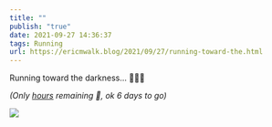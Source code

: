 ```yaml
---
title: ""
publish: "true"
date: 2021-09-27 14:36:37
tags: Running
url: https://ericmwalk.blog/2021/09/27/running-toward-the.html
---
```


Running toward the darkness… 🏃🏻‍♂️

*(Only [hours](https://ericmwalk.blog/2021/09/27/not-sure-why.html) remaining 🤣, ok 6 days to go)*


![](https://ericmwalk.blog/uploads/2021/348f72592e.jpg)